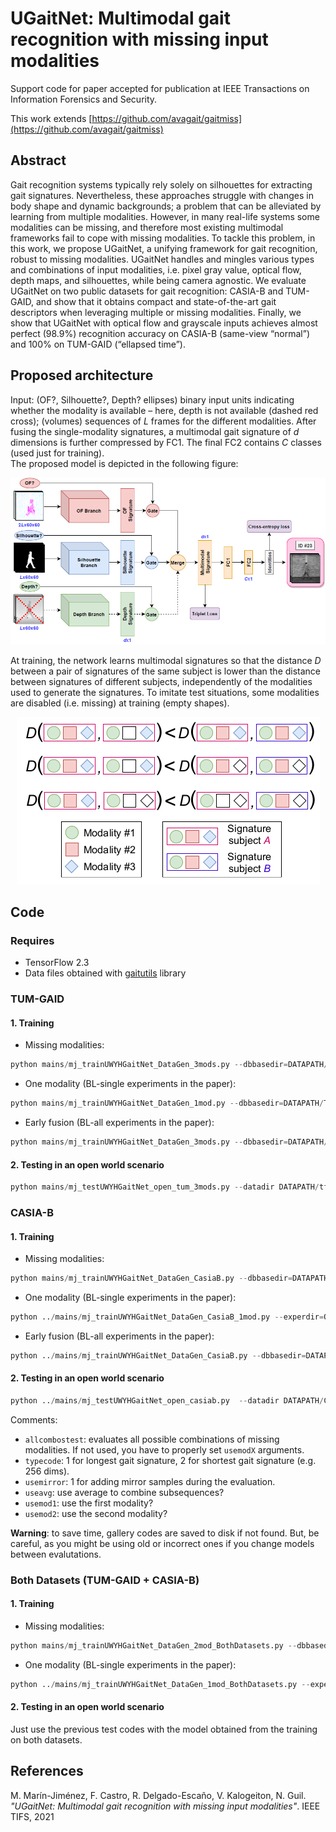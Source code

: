 # UGaitNet: Multimodal gait recognition with missing input modalities

Support code for paper accepted for publication at IEEE Transactions on Information Forensics and Security.

This work extends [https://github.com/avagait/gaitmiss](https://github.com/avagait/gaitmiss)

## Abstract
Gait recognition systems typically rely solely on silhouettes for extracting gait signatures. Nevertheless, these approaches struggle with changes in body shape and dynamic backgrounds; a problem that can be alleviated by learning from multiple modalities. However, in many real-life systems some modalities can be missing, and therefore most existing multimodal frameworks fail to cope with missing modalities. To tackle this problem, in this work, we propose UGaitNet, a unifying framework for gait recognition, robust to missing modalities. UGaitNet handles and mingles various types and combinations of input modalities, i.e. pixel gray value, optical flow, depth maps, and silhouettes, while being camera agnostic. We evaluate UGaitNet on two public datasets for gait recognition: CASIA-B and TUM-GAID, and show that it obtains compact and state-of-the-art gait descriptors when leveraging multiple or missing modalities. Finally, we show that UGaitNet with optical flow and grayscale inputs achieves almost perfect (98.9%) recognition accuracy on CASIA-B (same-view “normal”) and 100% on TUM-GAID (“ellapsed time”). 

## Proposed architecture

Input: (OF?, Silhouette?, Depth? ellipses) binary input units indicating whether the modality is available – here, depth is not available (dashed red cross); (volumes) sequences of _L_ frames for the different modalities. After fusing the single-modality signatures, a multimodal gait signature of _d_ dimensions is further compressed by FC1. The final FC2 contains _C_ classes (used just for training).  
The proposed model is depicted in the following figure:  
<p  align="center"><img src="images/ugaitnet_tifs.png"></p>

At training, the network learns multimodal signatures so that the distance _D_ between a pair of signatures of the same subject is lower than the distance between signatures of different subjects, independently of the modalities used to generate the signatures. To imitate test situations, some modalities are disabled (i.e. missing) at training (empty shapes).

<p align='center'><img src="images/gaitmiss_loss.png"></p>

## Code

### Requires

* TensorFlow 2.3
* Data files obtained with [gaitutils](https://github.com/avagait/gaitutils) library

### TUM-GAID
#### 1. Training
- Missing modalities:
```python
python mains/mj_trainUWYHGaitNet_DataGen_3mods.py --dbbasedir=DATAPATH/TUM_GAID_tf/ --experdir=OUTPATH --infodir DATAPATH/tumgaid_info/  --datadir DATAPATH/TUM_GAID_tf/ --prefix=ugaitnet_tum --nclasses=150 --epochs=75 --lr=0.0001 --dropout=0.4 --ndense=0 --margin=0.2  --optimizer=Adam --casenet=D --wid=0.1 --wver=1.0 --mod=gray --bs=24 --extraepochs=25 --datatype=2 --gaitset --repetitions=5 --mergefun=sign_max
```

- One modality (BL-single experiments in the paper):
```python
python mains/mj_trainUWYHGaitNet_DataGen_1mod.py --dbbasedir=DATAPATH/TUM_GAID_tf/ --experdir=OUTPATH --infodir DATAPATH/tumgaid_info/  --datadir DATAPATH/TUM_GAID_tf/ --prefix=ugaitnet_blsingle_tum --nclasses=150 --epochs=75 --lr=0.0001 --dropout=0.4 --ndense=0 --margin=0.2  --optimizer=Adam --casenet=D --wid=0.1 --wver=1.0 --mod=gray --bs=24 --extraepochs=25 --datatype=2 --gaitset --repetitions=5 --mergefun=sign_max
```

- Early fusion (BL-all experiments in the paper):
```python
python mains/mj_trainUWYHGaitNet_DataGen_3mods.py --dbbasedir=DATAPATH/TUM_GAID_tf/ --experdir=OUTPATH --infodir DATAPATH/tumgaid_info/  --datadir DATAPATH/TUM_GAID_tf/ --prefix=ugaitnet_blall_tum --nclasses=150 --epochs=75 --lr=0.0001 --dropout=0.4 --ndense=0 --margin=0.2  --optimizer=Adam --casenet=D --wid=0.1 --wver=1.0 --mod=gray --bs=24 --extraepochs=25 --datatype=2 --gaitset --repetitions=5 --mergefun=sign_max --nomissing
```

#### 2. Testing in an open world scenario
```python
python mains/mj_testUWYHGaitNet_open_tum_3mods.py --datadir DATAPATH/tfimdb_tum_gaid_N155_test_s01-02_of25_60x60 --datadirtrain DATAPATH/TUM_GAID_tf/tfimdb_tum_gaid_N155_ft_of25_60x60 --usemod1=1 --usemod2=1 --usemod3=1 --modality gray --modality0 of --verbose 1 --useavg=1 --bs=64 --knn=3 --usemirror 0 --typecode=3 --gaitset --nclasses 155 --model MODELPATH/model-state-0074.hdf5
```

### CASIA-B
#### 1. Training
- Missing modalities:
```python
python mains/mj_trainUWYHGaitNet_DataGen_CasiaB.py --dbbasedir=DATAPATH/CASIAB_tf/ --experdir=OUTPATH --infodir DATAPATH/casiab_info/  --datadir DATAPATH/CASIAB_tf/ --prefix=ugaitnet_casia --nclasses=74 --epochs=75 --lr=0.0001 --dropout=0.4 --ndense=0 --margin=0.2  --optimizer=Adam --casenet=D --wid=0.1 --wver=1.0 --mod=gray --bs=40 --extraepochs=25 --datatype=2 --gaitset --repetitions=5 --mergefun=sign_max
```

- One modality (BL-single experiments in the paper):
```python
python ../mains/mj_trainUWYHGaitNet_DataGen_CasiaB_1mod.py --experdir=OUTPATH --infodir DATAPATH/casiab_info/  --datadir DATAPATH/CASIAB_tf/ --prefix=ugaitnet_blsingle_casia --nclasses=74 --epochs=75 --lr=0.0001 --dropout=0.4 --ndense=0 --margin=0.2  --optimizer=Adam --casenet=D --wid=0.1 --wver=1.0 --mod=gray --bs=64 --extraepochs=25 --datatype=2 --gaitset --repetitions=8

```

- Early fusion (BL-all experiments in the paper):
```python
python ../mains/mj_trainUWYHGaitNet_DataGen_CasiaB.py --dbbasedir=DATAPATH/CASIAB_tf/ --experdir=OUTPATH --infodir DATAPATH/casiab_info/  --datadir DATAPATH/CASIAB_tf/ --prefix=ugaitnet_blall_casia --nclasses=74 --epochs=75 --lr=0.0001 --dropout=0.4 --ndense=0 --margin=0.2  --optimizer=Adam --casenet=D --wid=0.1 --wver=1.0 --mod=gray --bs=40 --extraepochs=25 --datatype=2 --gaitset --repetitions=5 --mergefun=sign_max --nomissing
```

#### 2. Testing in an open world scenario
```python
python ../mains/mj_testUWYHGaitNet_open_casiab.py  --datadir DATAPATH/CASIAB_tf/tfimdb_casia_b_N050_test_nm05-06_000_of25_60x60 --datadirtrain DATAPATH/tfimdb_casia_b_N050_ft_of25_60x60 --usemod1=1 --usemod2=1 --modality gray --modality0 of --verbose 1 --useavg=1 --bs=64 --knn=3 --usemirror 0 --typecode=3 --gaitset --nclasses 50 --model MODELPATH/model-state-0074.hdf5 --nametype 2
```

Comments:
* `allcombostest`: evaluates all possible combinations of missing modalities. If not used, you have to properly set `usemodX` arguments.
* `typecode`: 1 for longest gait signature, 2 for shortest gait signature (e.g. 256 dims).
* `usemirror`: 1 for adding mirror samples during the evaluation.
* `useavg`: use average to combine subsequences?
* `usemod1`: use the first modality?
* `usemod2`: use the second modality?

**Warning**: to save time, gallery codes are saved to disk if not found. But, be careful, as you might be using old or incorrect ones if you change models between evalutations.

### Both Datasets (TUM-GAID + CASIA-B)
#### 1. Training
- Missing modalities:
```python
python mains/mj_trainUWYHGaitNet_DataGen_2mod_BothDatasets.py --dbbasedir=DATAPATH/both_datasets/ --experdir=OUTPATH --infodir DATAPATH/casiab_info/  --datadir DATAPATH/both_datasets/ --prefix=ugaitnet_both --nclasses=224 --epochs=75 --lr=0.0001 --dropout=0.4 --ndense=0 --margin=0.2  --optimizer=Adam --casenet=D --wid=0.1 --wver=1.0 --mod=of+gray --bs=18 --extraepochs=25 --datatype=2 --use3d --gaitset
```

- One modality (BL-single experiments in the paper):
```python
python ../mains/mj_trainUWYHGaitNet_DataGen_1mod_BothDatasets.py --experdir=OUTPATH --infodir DATAPATH/casiab_info/  --datadir DATAPATH/both_datasets/ --prefix=ugaitnet_both_blsingle --nclasses=224 --epochs=75 --lr=0.0001 --dropout=0.4 --ndense=0 --margin=0.2  --optimizer=Adam --casenet=D --wid=0.1 --wver=1.0 --mod=of --bs=40 --extraepochs=25 --datatype=2 --use3d --gaitset
```

#### 2. Testing in an open world scenario
Just use the previous test codes with the model obtained from the training on both datasets.

## References
M. Marín-Jiménez, F. Castro, R. Delgado-Escaño, V. Kalogeiton,  N. Guil. _"UGaitNet: Multimodal gait recognition with missing input modalities"_. IEEE TIFS, 2021

